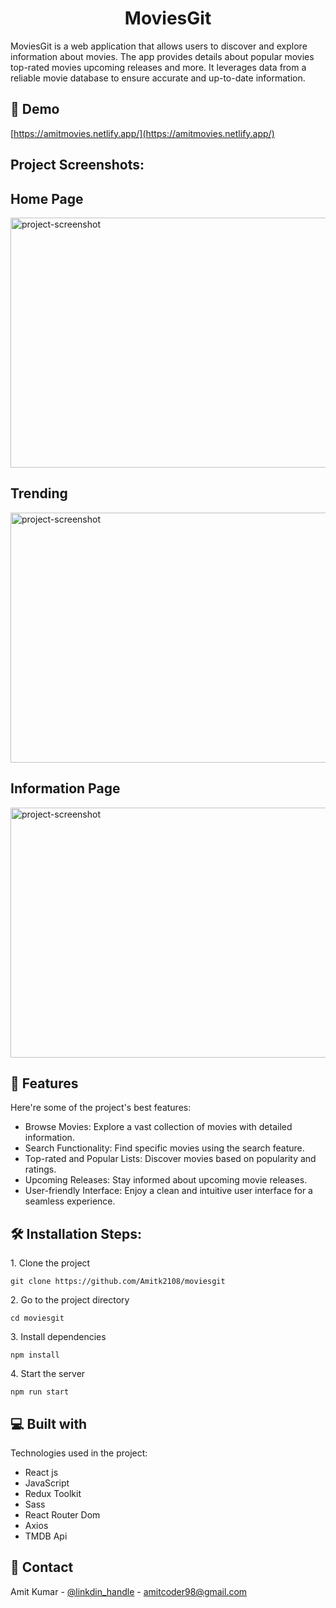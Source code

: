 <h1 align="center" id="title">MoviesGit</h1>

<p id="description">MoviesGit is a web application that allows users to discover and explore information about movies. The app provides details about popular movies top-rated movies upcoming releases and more. It leverages data from a reliable movie database to ensure accurate and up-to-date information.</p>

<h2>🚀 Demo</h2>

[https://amitmovies.netlify.app/](https://amitmovies.netlify.app/)

<h2>Project Screenshots:</h2>

<h2>Home Page</h2>
<img src="https://i.imgur.com/zDamoog.png" alt="project-screenshot" width="800" height="400/">

<h2>Trending</h2>

<img src="https://i.imgur.com/EBgXYe4.png" alt="project-screenshot" width="800" height="400/">

<h2>Information Page</h2>

<img src="https://i.imgur.com/dgW8lIC.png" alt="project-screenshot" width="800" height="400/">

  
  
<h2>🧐 Features</h2>

Here're some of the project's best features:

*   Browse Movies: Explore a vast collection of movies with detailed information.
*   Search Functionality: Find specific movies using the search feature.
*   Top-rated and Popular Lists: Discover movies based on popularity and ratings.
*   Upcoming Releases: Stay informed about upcoming movie releases.
*   User-friendly Interface: Enjoy a clean and intuitive user interface for a seamless experience.

<h2>🛠️ Installation Steps:</h2>

<p>1. Clone the project</p>

```
git clone https://github.com/Amitk2108/moviesgit
```

<p>2. Go to the project directory</p>

```
cd moviesgit
```

<p>3. Install dependencies</p>

```
npm install
```

<p>4. Start the server</p>

```
npm run start
```

  
  
<h2>💻 Built with</h2>

Technologies used in the project:

*   React js
*   JavaScript
*   Redux Toolkit
*   Sass
*   React Router Dom
*   Axios
*   TMDB Api

## :handshake: Contact

Amit Kumar - [@linkdin_handle](https://www.linkedin.com/in/amit-ib/) - amitcoder98@gmail.com
